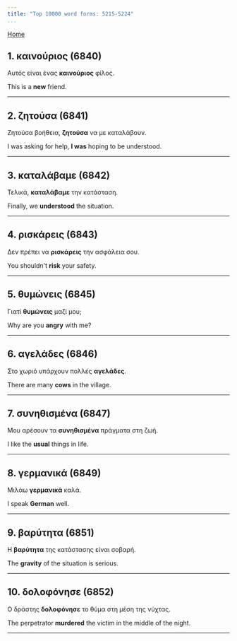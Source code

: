 ```yaml
---
title: "Top 10000 word forms: 5215-5224"
...
```


[Home](./) 

## 1. καινούριος (6840)

Αυτός είναι ένας **καινούριος** φίλος.

This is a **new** friend.

---

## 2. ζητούσα (6841)

Ζητούσα βοήθεια, **ζητούσα** να με καταλάβουν.  

I was asking for help, **I was** hoping to be understood.

---

## 3. καταλάβαμε (6842)

Τελικά, **καταλάβαμε** την κατάσταση.  

Finally, we **understood** the situation.

---

## 4. ρισκάρεις (6843)

Δεν πρέπει να **ρισκάρεις** την ασφάλεια σου.

You shouldn't **risk** your safety.

---

## 5. θυμώνεις (6845)

Γιατί **θυμώνεις** μαζί μου;

Why are you **angry** with me?

---

## 6. αγελάδες (6846)

Στο χωριό υπάρχουν πολλές **αγελάδες**.  

There are many **cows** in the village.

---

## 7. συνηθισμένα (6847)

Μου αρέσουν τα **συνηθισμένα** πράγματα στη ζωή.

I like the **usual** things in life.

---

## 8. γερμανικά (6849)

Μιλάω **γερμανικά** καλά.

I speak **German** well.

---

## 9. βαρύτητα (6851)

Η **βαρύτητα** της κατάστασης είναι σοβαρή.  

The **gravity** of the situation is serious.

---

## 10. δολοφόνησε (6852)

Ο δράστης **δολοφόνησε** το θύμα στη μέση της νύχτας.  

The perpetrator **murdered** the victim in the middle of the night.

---

